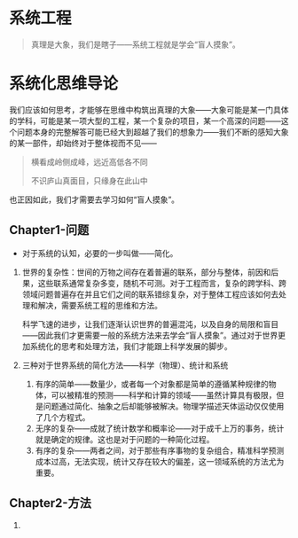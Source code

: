 # 系统工程

> 真理是大象，我们是瞎子——系统工程就是学会“盲人摸象”。

# 系统化思维导论

我们应该如何思考，才能够在思维中构筑出真理的大象——大象可能是某一门具体的学科，可能是某一项大型的工程，某一个复杂的项目，某一个高深的问题——这个问题本身的完整解答可能已经大到超越了我们的想象力——我们不断的感知大象的某一部件，却始终对于整体视而不见——

> 横看成岭侧成峰，远近高低各不同
>
> 不识庐山真面目，只缘身在此山中

也正因如此，我们才需要去学习如何“盲人摸象”。

## Chapter1-问题

- 对于系统的认知，必要的一步叫做——简化。

1. 世界的复杂性：世间的万物之间存在着普遍的联系，部分与整体，前因和后果，这些联系通常复杂多变，随机不可测。对于工程而言，复杂的跨学科、跨领域问题普遍存在并且它们之间的联系错综复杂，对于整体工程应该如何去处理和解决，需要系统工程的思维和方法。

   科学飞速的进步，让我们逐渐认识世界的普遍混沌，以及自身的局限和盲目——因此我们才更需要一般的系统方法来去学会“盲人摸象”。通过对于世界更加系统化的思考和处理方法，我们才能跟上科学发展的脚步。

2. 三种对于世界系统的简化方法——科学（物理）、统计和系统

   1. 有序的简单——数量少，或者每一个对象都是简单的遵循某种规律的物体，可以被精准的预测——科学和计算的领域——虽然计算具有极限，但是问题通过简化、抽象之后却能够被解决。物理学描述天体运动仅仅使用了几个方程式。
   2. 无序的复杂——成就了统计数学和概率论——对于成千上万的事务，统计就是确定的规律。这也是对于问题的一种简化过程。
   3. 有序的复杂——两者之间，对于那些有序事物的复杂组合，精准科学预测成本过高，无法实现，统计又存在较大的偏差，这一领域系统的方法尤为重要。

## Chapter2-方法

1. ​        